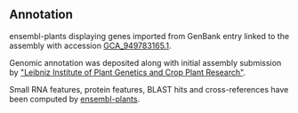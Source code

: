 **Annotation**
----------

ensembl-plants displaying genes imported from GenBank entry linked to the assembly with accession [GCA\_949783165.1](http://www.ebi.ac.uk/ena/data/view/GCA_949783165.1).

Genomic annotation was deposited along with initial assembly submission by ["Leibniz Institute of Plant Genetics and Crop Plant Research"](URL_GOES_HERE).

Small RNA features, protein features, BLAST hits and cross-references have been
computed by [ensembl-plants](https://plants.ensembl.org/info/genome/annotation/index.html).
